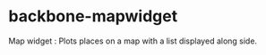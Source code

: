 backbone-mapwidget
==================

Map widget : Plots places on a map with a list displayed along side.
